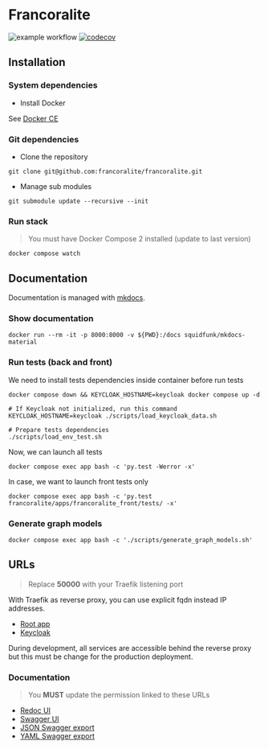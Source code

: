 # Francoralite
![example workflow](https://github.com/Francoralite/francoralite/actions/workflows/docker_publish_image.yml/badge.svg)
[![codecov](https://codecov.io/gh/Francoralite/francoralite/branch/develop/graph/badge.svg?token=0FZPO67WYJ)](https://codecov.io/gh/Francoralite/francoralite)

## Installation

### System dependencies


* Install Docker

See [Docker CE](https://docs.docker.com/install/#platform-support-matrix)

### Git dependencies

* Clone the repository

```
git clone git@github.com:francoralite/francoralite.git
```

* Manage sub modules

```
git submodule update --recursive --init
```

### Run stack

> You must have Docker Compose 2 installed (update to last version)

```
docker compose watch
```

## Documentation

Documentation is managed with [mkdocs](https://www.mkdocs.org/).

### Show documentation

```
docker run --rm -it -p 8000:8000 -v ${PWD}:/docs squidfunk/mkdocs-material
```

### Run tests (back and front)

We need to install tests dependencies inside container before run tests

```
docker compose down && KEYCLOAK_HOSTNAME=keycloak docker compose up -d

# If Keycloak not initialized, run this command
KEYCLOAK_HOSTNAME=keycloak ./scripts/load_keycloak_data.sh

# Prepare tests dependencies
./scripts/load_env_test.sh
```

Now, we can launch all tests
```
docker compose exec app bash -c 'py.test -Werror -x'
```

In case, we want to launch front tests only
```
docker compose exec app bash -c 'py.test francoralite/apps/francoralite_front/tests/ -x'
```

### Generate graph models

```
docker compose exec app bash -c './scripts/generate_graph_models.sh'
```

## URLs

> Replace **50000** with your Traefik listening port

With Traefik as reverse proxy, you can use explicit fqdn instead IP addresses.

* [Root app](http://nginx.francoralite.localhost:50000)
* [Keycloak](http://keycloak.francoralite.localhost:50000)

During development, all services are accessible behind the reverse proxy but this must be change for the production deployment.

### Documentation

> You **MUST** update the permission linked to these URLs

* [Redoc UI](http://nginx.francoralite.localhost:50000/redoc/)
* [Swagger UI](http://nginx.francoralite.localhost:50000/swagger/)
* [JSON Swagger export](http://nginx.francoralite.localhost:50000/swagger.json)
* [YAML Swagger export](http://nginx.francoralite.localhost:50000/swagger.yaml)
